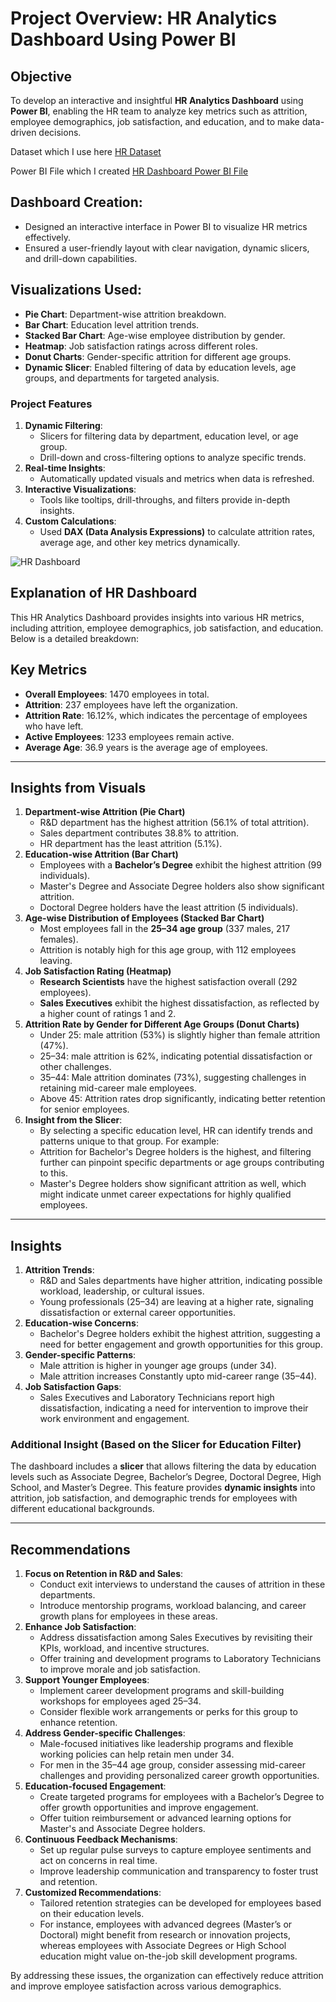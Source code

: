 # Project Overview: HR Analytics Dashboard Using Power BI

## **Objective**

To develop an interactive and insightful **HR Analytics Dashboard** using **Power BI**, enabling the HR team to analyze key metrics such as attrition, employee demographics, job satisfaction, and education, and to make data-driven decisions.

Dataset which I use here <a href = "HR Data.csv">HR Dataset</a>

Power BI File which I created <a href = "HR Dashboard.pbix">HR Dashboard Power BI File</a>


## **Dashboard Creation**:

- Designed an interactive interface in Power BI to visualize HR metrics effectively.
- Ensured a user-friendly layout with clear navigation, dynamic slicers, and drill-down capabilities.

## **Visualizations Used**:

- **Pie Chart**: Department-wise attrition breakdown.
- **Bar Chart**: Education level attrition trends.
- **Stacked Bar Chart**: Age-wise employee distribution by gender.
- **Heatmap**: Job satisfaction ratings across different roles.
- **Donut Charts**: Gender-specific attrition for different age groups.
- **Dynamic Slicer**: Enabled filtering of data by education levels, age groups, and departments for targeted analysis.

### **Project Features**

1. **Dynamic Filtering**:
    - Slicers for filtering data by department, education level, or age group.
    - Drill-down and cross-filtering options to analyze specific trends.
2. **Real-time Insights**:
    - Automatically updated visuals and metrics when data is refreshed.
3. **Interactive Visualizations**:
    - Tools like tooltips, drill-throughs, and filters provide in-depth insights.
4. **Custom Calculations**:
    - Used **DAX (Data Analysis Expressions)** to calculate attrition rates, average age, and other key metrics dynamically.

![HR Dashboard ](https://github.com/user-attachments/assets/73a5bb2e-b034-4b62-bd4e-b576d64617b4)

## **Explanation of HR Dashboard**

This HR Analytics Dashboard provides insights into various HR metrics, including attrition, employee demographics, job satisfaction, and education. Below is a detailed breakdown:

## **Key Metrics**

- **Overall Employees**: 1470 employees in total.
- **Attrition**: 237 employees have left the organization.
- **Attrition Rate**: 16.12%, which indicates the percentage of employees who have left.
- **Active Employees**: 1233 employees remain active.
- **Average Age**: 36.9 years is the average age of employees.

---

## **Insights from Visuals**

1. **Department-wise Attrition (Pie Chart)**
    - R&D department has the highest attrition (56.1% of total attrition).
    - Sales department contributes 38.8% to attrition.
    - HR department has the least attrition (5.1%).
2. **Education-wise Attrition (Bar Chart)**
    - Employees with a **Bachelor’s Degree** exhibit the highest attrition (99 individuals).
    - Master's Degree and Associate Degree holders also show significant attrition.
    - Doctoral Degree holders have the least attrition (5 individuals).
3. **Age-wise Distribution of Employees (Stacked Bar Chart)**
    - Most employees fall in the **25–34 age group** (337 males, 217 females).
    - Attrition is notably high for this age group, with 112 employees leaving.
4. **Job Satisfaction Rating (Heatmap)**
    - **Research Scientists** have the highest satisfaction overall (292 employees).
    - **Sales Executives** exhibit the highest dissatisfaction, as reflected by a higher count of ratings 1 and 2.
5. **Attrition Rate by Gender for Different Age Groups (Donut Charts)**
    - Under 25: male attrition (53%) is slightly higher than  female attrition (47%).
    - 25–34: male attrition is 62%, indicating potential dissatisfaction or other challenges.
    - 35–44: Male attrition dominates (73%), suggesting challenges in retaining mid-career male employees.
    - Above 45: Attrition rates drop significantly, indicating better retention for senior employees.
6. **Insight from the Slicer**:
    - By selecting a specific education level, HR can identify trends and patterns unique to that group. For example:
    - Attrition for Bachelor's Degree holders is the highest, and filtering further can pinpoint specific departments or age groups contributing to this.
    - Master's Degree holders show significant attrition as well, which might indicate unmet career expectations for highly qualified employees.
---

## **Insights**

1. **Attrition Trends**:
    - R&D and Sales departments have higher attrition, indicating possible workload, leadership, or cultural issues.
    - Young professionals (25–34) are leaving at a higher rate, signaling dissatisfaction or external career opportunities.
2. **Education-wise Concerns**:
    - Bachelor's Degree holders exhibit the highest attrition, suggesting a need for better engagement and growth opportunities for this group.
3. **Gender-specific Patterns**:
    - Male attrition is higher in younger age groups (under 34).
    - Male attrition increases Constantly upto mid-career range (35–44).
4. **Job Satisfaction Gaps**:
    - Sales Executives and Laboratory Technicians report high dissatisfaction, indicating a need for intervention to improve their work environment and engagement.

### **Additional Insight (Based on the Slicer for Education Filter)**

The dashboard includes a **slicer** that allows filtering the data by education levels such as Associate Degree, Bachelor’s Degree, Doctoral Degree, High School, and Master’s Degree. This feature provides **dynamic insights** into attrition, job satisfaction, and demographic trends for employees with different educational backgrounds.

---

## **Recommendations**

1. **Focus on Retention in R&D and Sales**:
    - Conduct exit interviews to understand the causes of attrition in these departments.
    - Introduce mentorship programs, workload balancing, and career growth plans for employees in these areas.
2. **Enhance Job Satisfaction**:
    - Address dissatisfaction among Sales Executives by revisiting their KPIs, workload, and incentive structures.
    - Offer training and development programs to Laboratory Technicians to improve morale and job satisfaction.
3. **Support Younger Employees**:
    - Implement career development programs and skill-building workshops for employees aged 25–34.
    - Consider flexible work arrangements or perks for this group to enhance retention.
4. **Address Gender-specific Challenges**:
    - Male-focused initiatives like leadership programs and flexible working policies can help retain men under 34.
    - For men in the 35–44 age group, consider assessing mid-career challenges and providing personalized career growth opportunities.
5. **Education-focused Engagement**:
    - Create targeted programs for employees with a Bachelor’s Degree to offer growth opportunities and improve engagement.
    - Offer tuition reimbursement or advanced learning options for Master's and Associate Degree holders.
6. **Continuous Feedback Mechanisms**:
    - Set up regular pulse surveys to capture employee sentiments and act on concerns in real time.
    - Improve leadership communication and transparency to foster trust and retention.
7. **Customized Recommendations**:
    - Tailored retention strategies can be developed for employees based on their education levels.
    - For instance, employees with advanced degrees (Master’s or Doctoral) might benefit from research or innovation projects, whereas employees with Associate Degrees or High School education might value on-the-job skill development programs.

By addressing these issues, the organization can effectively reduce attrition and improve employee satisfaction across various demographics.

